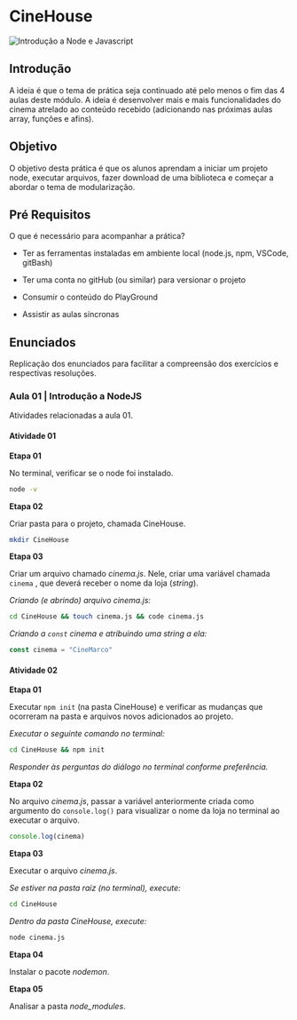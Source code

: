 # CineHouse

![Introdução a Node e Javascript](https://djament.com.br/assets/img/dh-m02-cover.png)

## Introdução

A ideia é que o tema de prática seja continuado até pelo menos o fim das 4 aulas deste módulo. A ideia é desenvolver mais e mais funcionalidades do cinema atrelado ao conteúdo recebido (adicionando nas próximas aulas array, funções e afins).

## Objetivo

O objetivo desta prática é que os alunos aprendam a iniciar um projeto node, executar arquivos, fazer download de uma biblioteca e começar a abordar o tema de modularização.

## Pré Requisitos

O que é necessário para acompanhar a prática?

* Ter as ferramentas instaladas em ambiente local (node.js, npm, VSCode, gitBash)

* Ter uma conta no gitHub (ou similar) para versionar o projeto

* Consumir o conteúdo do PlayGround

* Assistir as aulas síncronas

## Enunciados

Replicação dos enunciados para facilitar a compreensão dos exercícios e respectivas resoluções.

### Aula 01 | Introdução a NodeJS

Atividades relacionadas a aula 01.

#### Atividade 01

**Etapa 01**

No terminal, verificar se o node foi instalado.

```sh
node -v
```

**Etapa 02**

Criar pasta para o projeto, chamada CineHouse.

```sh
mkdir CineHouse
```

**Etapa 03**

Criar um arquivo chamado _cinema.js_. Nele, criar uma variável chamada `cinema` , que deverá receber o nome da loja (_string_).

_Criando (e abrindo) arquivo cinema.js:_

```sh
cd CineHouse && touch cinema.js && code cinema.js
```

_Criando a `const` cinema e atribuindo uma string a ela:_

```js
const cinema = "CineMarco"
```

#### Atividade 02

**Etapa 01**

Executar `npm init` (na pasta CineHouse) e verificar as mudanças que ocorreram na pasta e arquivos novos adicionados ao projeto.

_Executar o seguinte comando no terminal:_

```sh
cd CineHouse && npm init
```

_Responder às perguntas do diálogo no terminal conforme preferência._

**Etapa 02**

No arquivo _cinema.js_, passar a variável anteriormente criada como argumento do `console.log()` para visualizar o nome da loja no terminal ao executar o arquivo.

```js
console.log(cinema)
```

**Etapa 03**

Executar o arquivo _cinema.js_.

_Se estiver na pasta raiz (no terminal), execute:_

```sh
cd CineHouse
```

_Dentro da pasta CineHouse, execute:_

```sh
node cinema.js
```

**Etapa 04**

Instalar o pacote _nodemon_.

**Etapa 05**

Analisar a pasta _node\_modules_.
